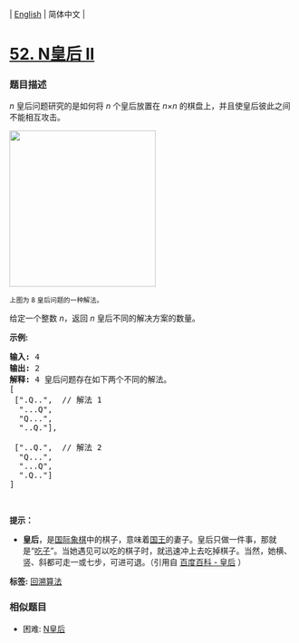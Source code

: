 | [English](README_EN.md) | 简体中文 |

# [52. N皇后 II](https://leetcode-cn.com/problems/n-queens-ii)
 ### 题目描述
<p><em>n&nbsp;</em>皇后问题研究的是如何将 <em>n</em>&nbsp;个皇后放置在 <em>n</em>&times;<em>n</em> 的棋盘上，并且使皇后彼此之间不能相互攻击。</p>

<p><img src="https://assets.leetcode-cn.com/aliyun-lc-upload/uploads/2018/10/12/8-queens.png" style="height: 276px; width: 258px;"></p>

<p><small>上图为 8 皇后问题的一种解法。</small></p>

<p>给定一个整数 <em>n</em>，返回 <em>n</em> 皇后不同的解决方案的数量。</p>

<p><strong>示例:</strong></p>

<pre><strong>输入:</strong> 4
<strong>输出:</strong> 2
<strong>解释:</strong> 4 皇后问题存在如下两个不同的解法。
[
&nbsp;[&quot;.Q..&quot;, &nbsp;// 解法 1
&nbsp; &quot;...Q&quot;,
&nbsp; &quot;Q...&quot;,
&nbsp; &quot;..Q.&quot;],

&nbsp;[&quot;..Q.&quot;, &nbsp;// 解法 2
&nbsp; &quot;Q...&quot;,
&nbsp; &quot;...Q&quot;,
&nbsp; &quot;.Q..&quot;]
]
</pre>

<p>&nbsp;</p>

<p><strong>提示：</strong></p>

<ul>
	<li><strong>皇后</strong>，是<a href="https://baike.baidu.com/item/%E5%9B%BD%E9%99%85%E8%B1%A1%E6%A3%8B" target="_blank">国际象棋</a>中的棋子，意味着<a href="https://baike.baidu.com/item/%E5%9B%BD%E7%8E%8B" target="_blank">国王</a>的妻子。皇后只做一件事，那就是&ldquo;<a href="https://baike.baidu.com/item/%E5%90%83%E5%AD%90" target="_blank">吃子</a>&rdquo;。当她遇见可以吃的棋子时，就迅速冲上去吃掉棋子。当然，她横、竖、斜都可走一或七步，可进可退。（引用自 <a href="https://baike.baidu.com/item/%E7%9A%87%E5%90%8E/15860305?fr=aladdin">百度百科 - 皇后</a> ）</li>
</ul>

**标签:**  [回溯算法](https://leetcode-cn.com/tag/backtracking) 
 ### 相似题目
- 困难:	[N皇后](https://leetcode-cn.com/problems/n-queens) 

